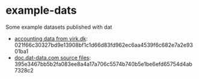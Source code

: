 # example-dats

Some example datasets published with dat

* [accounting data from virk.dk](https://github.com/mafintosh/dat-virk-dk): 021f66c30327bd9e13908bf1c1d66d83fd962ec6aa4539f6c682e7a2e9301ba1
* [doc.dat-data.com source files](https://github.com/datproject/docs/tree/master/docs): 395e3467bb5b2fa083ee8a4a17a706c5574b740b5e1be6efd65754d4ab7328c2
